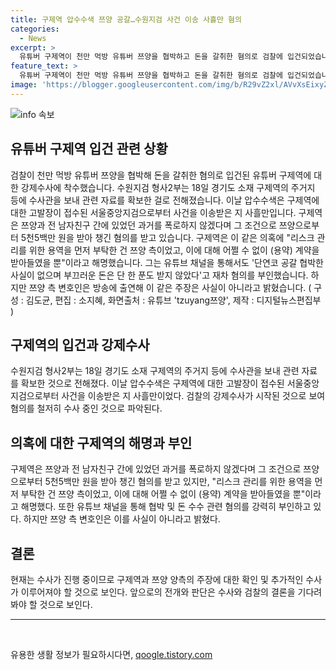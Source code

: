 ```yaml
---
title: 구제역 압수수색 쯔양 공갈…수원지검 사건 이송 사흘만 혐의
categories:
  - News
excerpt: >
  유튜버 구제역이 천만 먹방 유튜버 쯔양을 협박하고 돈을 갈취한 혐의로 검찰에 입건되었습니다. 수원지검 형사2부는 구제역의 주거지 등을 압수수색하여 관련 자료를 확보했습니다. 구제역은 쯔양으로부터 5천5백만 원을 받아 챙긴 혐의를 받고, 이를 부인하며 용역을 먼저 부탁한 것이라고 해명했습니다. 그러나 쯔양 측 변호인은 이를 부인하고, 구제역의 주장을 사실이 아니라고 밝혔습니다. (출처: 유튜브 tzuyang쯔양)
feature_text: >
  유튜버 구제역이 천만 먹방 유튜버 쯔양을 협박하고 돈을 갈취한 혐의로 검찰에 입건되었습니다. 수원지검 형사2부는 구제역의 주거지 등을 압수수색하여 관련 자료를 확보했습니다. 구제역은 쯔양으로부터 5천5백만 원을 받아 챙긴 혐의를 받고, 이를 부인하며 용역을 먼저 부탁한 것이라고 해명했습니다. 그러나 쯔양 측 변호인은 이를 부인하고, 구제역의 주장을 사실이 아니라고 밝혔습니다. (출처: 유튜브 tzuyang쯔양)
image: 'https://blogger.googleusercontent.com/img/b/R29vZ2xl/AVvXsEixyZcFfHzMRdzZMjFBmAUKJYCLCGyLL1o632UiGVXcaFdKo_bkvkuCioo0uUKlGfBVcT3P84aROyZIXSBEx3Aw5nCQ3pTgDom1WDC4m8eifvWiAmWEEVb4x6G_l8C0QH225ldMjyaFvpxGEBGNO37VmDTDMHGhJPq73UglMfDca1-0aw/s1600/blogspot.png'
---
```


<p><img src="https://blogger.googleusercontent.com/img/b/R29vZ2xl/AVvXsEixyZcFfHzMRdzZMjFBmAUKJYCLCGyLL1o632UiGVXcaFdKo_bkvkuCioo0uUKlGfBVcT3P84aROyZIXSBEx3Aw5nCQ3pTgDom1WDC4m8eifvWiAmWEEVb4x6G_l8C0QH225ldMjyaFvpxGEBGNO37VmDTDMHGhJPq73UglMfDca1-0aw/s1600/blogspot.png" alt="info 속보" /></p>

<h2 data-ke-size="size26">유튜버 구제역 입건 관련 상황</h2>

<p data-ke-size="size16">검찰이 천만 먹방 유튜버 쯔양을 협박해 돈을 갈취한 혐의로 입건된 유튜버 구제역에 대한 강제수사에 착수했습니다. 수원지검 형사2부는 18일 경기도 소재 구제역의 주거지 등에 수사관을 보내 관련 자료를 확보한 걸로 전해졌습니다. 이날 압수수색은 구제역에 대한 고발장이 접수된 서울중앙지검으로부터 사건을 이송받은 지 사흘만입니다. 구제역은 쯔양과 전 남자친구 간에 있었던 과거를 폭로하지 않겠다며 그 조건으로 쯔양으로부터 5천5백만 원을 받아 챙긴 혐의를 받고 있습니다. 구제역은 이 같은 의혹에 "리스크 관리를 위한 용역을 먼저 부탁한 건 쯔양 측이었고, 이에 대해 어쩔 수 없이 (용약) 계약을 받아들였을 뿐"이라고 해명했습니다. 그는 유튜브 채널을 통해서도 '단연코 공갈 협박한 사실이 없으며 부끄러운 돈은 단 한 푼도 받지 않았다'고 재차 혐의를 부인했습니다. 하지만 쯔양 측 변호인은 방송에 출연해 이 같은 주장은 사실이 아니라고 밝혔습니다. ( 구성 : 김도균, 편집 : 소지혜, 화면출처 : 유튜브 'tzuyang쯔양', 제작 : 디지털뉴스편집부 )</p>

<h2 data-ke-size="size26">구제역의 입건과 강제수사</h2>

<p data-ke-size="size16">수원지검 형사2부는 18일 경기도 소재 구제역의 주거지 등에 수사관을 보내 관련 자료를 확보한 것으로 전해졌다. 이날 압수수색은 구제역에 대한 고발장이 접수된 서울중앙지검으로부터 사건을 이송받은 지 사흘만이었다. 검찰의 강제수사가 시작된 것으로 보여 혐의를 철저히 수사 중인 것으로 파악된다.</p>

<h2 data-ke-size="size26">의혹에 대한 구제역의 해명과 부인</h2>

<p data-ke-size="size16">구제역은 쯔양과 전 남자친구 간에 있었던 과거를 폭로하지 않겠다며 그 조건으로 쯔양으로부터 5천5백만 원을 받아 챙긴 혐의를 받고 있지만, "리스크 관리를 위한 용역을 먼저 부탁한 건 쯔양 측이었고, 이에 대해 어쩔 수 없이 (용약) 계약을 받아들였을 뿐"이라고 해명했다. 또한 유튜브 채널을 통해 협박 및 돈 수수 관련 혐의를 강력히 부인하고 있다. 하지만 쯔양 측 변호인은 이를 사실이 아니라고 밝혔다.</p>

<h2 data-ke-size="size26">결론</h2>

<p data-ke-size="size16">현재는 수사가 진행 중이므로 구제역과 쯔양 양측의 주장에 대한 확인 및 추가적인 수사가 이루어져야 할 것으로 보인다. 앞으로의 전개와 판단은 수사와 검찰의 결론을 기다려봐야 할 것으로 보인다.</p>

<hr>

<p data-ke-size="size16">&nbsp;</p>
유용한 생활 정보가 필요하시다면, <a href="https://qoogle.tistory.com" rel="dofollow">qoogle.tistory.com</a>


